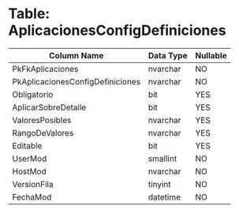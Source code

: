 # Table: AplicacionesConfigDefiniciones

| Column Name | Data Type | Nullable |
|-------------|-----------|----------|
| PkFkAplicaciones | nvarchar | NO |
| PkAplicacionesConfigDefiniciones | nvarchar | NO |
| Obligatorio | bit | YES |
| AplicarSobreDetalle | bit | YES |
| ValoresPosibles | nvarchar | YES |
| RangoDeValores | nvarchar | YES |
| Editable | bit | YES |
| UserMod | smallint | NO |
| HostMod | nvarchar | NO |
| VersionFila | tinyint | NO |
| FechaMod | datetime | NO |
